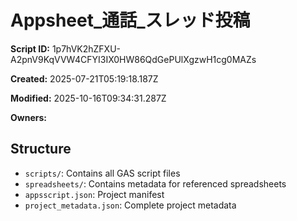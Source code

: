 # Appsheet_通話_スレッド投稿

**Script ID:** 1p7hVK2hZFXU-A2pnV9KqVVW4CFYI3IX0HW86QdGePUlXgzwH1cg0MAZs

**Created:** 2025-07-21T05:19:18.187Z

**Modified:** 2025-10-16T09:34:31.287Z

**Owners:** 

## Structure

- `scripts/`: Contains all GAS script files
- `spreadsheets/`: Contains metadata for referenced spreadsheets
- `appsscript.json`: Project manifest
- `project_metadata.json`: Complete project metadata

